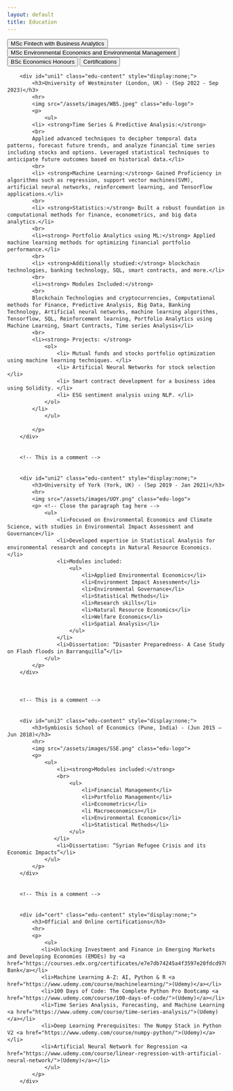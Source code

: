 ```yaml
---
layout: default
title: Education
---
```


<div id="education-container">
    <button class="edu-btn" onclick="toggleEducation('uni1')">MSc Fintech with Business Analytics</button>
    <button class="edu-btn" onclick="toggleEducation('uni2')">MSc Environmental Economics and Environmental Management</button>
    <button class="edu-btn" onclick="toggleEducation('uni3')">BSc Economics Honours</button>
    <button class="edu-btn" onclick="toggleEducation('cert')">Certifications</button>

        <div id="uni1" class="edu-content" style="display:none;">
            <h3>University of Westminster (London, UK) - (Sep 2022 - Sep 2023)</h3>
            <hr>
            <img src="/assets/images/WBS.jpeg" class="edu-logo">
            <p>
                <ul>
            <li> <strong>Time Series & Predictive Analysis:</strong> 
            <br>
            Applied advanced techniques to decipher temporal data patterns, forecast future trends, and analyze financial time series including stocks and options. Leveraged statistical techniques to anticipate future outcomes based on historical data.</li>
            <br>
            <li> <strong>Machine Learning:</strong> Gained Proficiency in algorithms such as regression, support vector machines(SVM), artificial neural networks, reinforcement learning, and TensorFlow applications.</li>
            <br>
            <li> <strong>Statistics:</strong> Built a robust foundation in computational methods for finance, econometrics, and big data analytics.</li>
            <br>
            <li><strong> Portfolio Analytics using ML:</strong> Applied machine learning methods for optimizing financial portfolio performance.</li>
            <br>
            <li> <strong>Additionally studied:</strong> blockchain technologies, banking technology, SQL, smart contracts, and more.</li>
            <br>
            <li><strong> Modules Included:</strong> 
            <br>
            Blockchain Technologies and cryptocurrencies, Computational methods for Finance, Predictive Analysis, Big Data, Banking Technology, Artificial neural networks, machine learning algorithms, Tensorflow, SQL, Reinforcement learning, Portfolio Analytics using Machine Learning, Smart Contracts, Time series Analysis</li>
            <br>
            <li><strong> Projects: </strong>
                <ol>
                    <li> Mutual funds and stocks portfolio optimization using machine learning techniques. </li>
                    <li> Artificial Neural Networks for stock selection </li>
                    <li> Smart contract development for a business idea using Solidity. </li>
                    <li> ESG sentiment analysis using NLP. </li>
                </ol> 
            </li>
                </ul>
                
            </p>
        </div>
        

        <!-- This is a comment -->

        
        <div id="uni2" class="edu-content" style="display:none;">
            <h3>University of York (York, UK) - (Sep 2019 - Jan 2021)</h3>
            <hr>
            <img src="/assets/images/UOY.png" class="edu-logo">
            <p> <!-- Close the paragraph tag here -->
                <ul>
                    <li>Focused on Environmental Economics and Climate Science, with studies in Environmental Impact Assessment and                                 Governance</li>
                    <li>Developed expertise in Statistical Analysis for environmental research and concepts in Natural Resource Economics.</li>
                    <li>Modules included: 
                        <ul>
                            <li>Applied Environmental Economics</li>
                            <li>Environment Impact Assessment</li>
                            <li>Environmental Governance</li> 
                            <li>Statistical Methods</li>
                            <li>Research skills</li>
                            <li>Natural Resource Economics</li> 
                            <li>Welfare Economics</li>
                            <li>Spatial Analysis</li>
                        </ul>
                    </li>
                    <li>Dissertation: “Disaster Preparedness- A Case Study on Flash floods in Barranquilla”</li>
                </ul>
            </p>
        </div>



        <!-- This is a comment -->

        
        <div id="uni3" class="edu-content" style="display:none;">
            <h3>Symbiosis School of Economics (Pune, India) - (Jun 2015 — Jun 2018)</h3>
            <hr>
            <img src="/assets/images/SSE.png" class="edu-logo">
            <p>
                <ul>
                    <li><strong>Modules included:</strong>
                    <br>
                        <ul> 
                            <li>Financial Management</li> 
                            <li>Portfolio Management</li>
                            <li>Econometrics</li>
                            <li Macroeconomics></li>
                            <li>Environmental Economics</li>
                            <li>Statistical Methods</li>
                        </ul>
                   </li>
                    <li>Dissertation: “Syrian Refugee Crisis and its Economic Impacts”</li>
                </ul>
            </p>
        </div>

    
        <!-- This is a comment -->

        
        <div id="cert" class="edu-content" style="display:none;">
            <h3>Official and Online certifications</h3>
            <hr>
            <p>
                <ul>
               <li>Unlocking Investment and Finance in Emerging Markets and Developing Economies (EMDEs) by <a href="https://courses.edx.org/certificates/e7e7db74245a4f3597e20fdcd97000ee">World Bank</a></li>
               <li>Machine Learning A-Z: AI, Python & R <a href="https://www.udemy.com/course/machinelearning/">(Udemy)</a></li>
               <li>100 Days of Code: The Complete Python Pro Bootcamp <a href="https://www.udemy.com/course/100-days-of-code/">(Udemy)</a></li>
               <li>Time Series Analysis, Forecasting, and Machine Learning <a href="https://www.udemy.com/course/time-series-analysis/">(Udemy)</a></li>
               <li>Deep Learning Prerequisites: The Numpy Stack in Python V2 <a href="https://www.udemy.com/course/numpy-python/">(Udemy)</a></li>
               <li>Artificial Neural Network for Regression <a href="https://www.udemy.com/course/linear-regression-with-artificial-neural-network/">(Udemy)</a></li>
                </ul>
            </p>
        </div>

    
</div>

